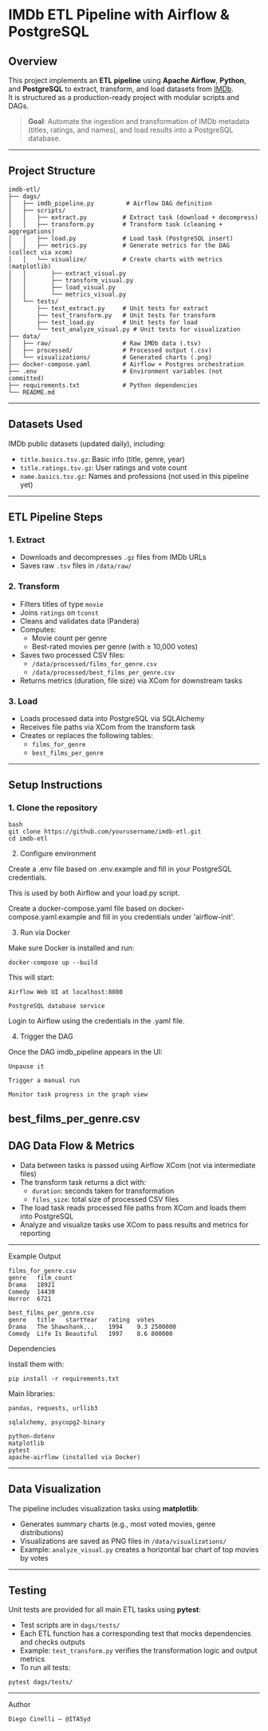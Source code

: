 # IMDb ETL Pipeline with Airflow & PostgreSQL

## Overview

This project implements an **ETL pipeline** using **Apache Airflow**, **Python**, and **PostgreSQL** to extract, transform, and load datasets from [IMDb](https://www.imdb.com/interfaces/).  
It is structured as a production-ready project with modular scripts and DAGs.

> **Goal**: Automate the ingestion and transformation of IMDb metadata (titles, ratings, and names), and load results into a PostgreSQL database.

---

## Project Structure

```
imdb-etl/
├── dags/
│   ├── imdb_pipeline.py         # Airflow DAG definition
│   ├── scripts/
│   │   ├── extract.py          # Extract task (download + decompress)
│   │   ├── transform.py        # Transform task (cleaning + aggregations)
│   │   ├── load.py             # Load task (PostgreSQL insert)
│   │   ├── metrics.py          # Generate metrics for the DAG (collect via xcom)
│   │   └── visualize/          # Create charts with metrics (matplotlib)
│   │       ├── extract_visual.py
│   │       ├── transform_visual.py
│   │       ├── load_visual.py
│   │       └── metrics_visual.py
│   └── tests/
│       ├── test_extract.py     # Unit tests for extract
│       ├── test_transform.py   # Unit tests for transform
│       ├── test_load.py        # Unit tests for load
│       └── test_analyze_visual.py # Unit tests for visualization
├── data/
│   ├── raw/                    # Raw IMDb data (.tsv)
│   ├── processed/              # Processed output (.csv)
│   └── visualizations/         # Generated charts (.png)
├── docker-compose.yaml         # Airflow + Postgres orchestration
├── .env                        # Environment variables (not committed)
├── requirements.txt            # Python dependencies
└── README.md
```


---

## Datasets Used

IMDb public datasets (updated daily), including:

- `title.basics.tsv.gz`: Basic info (title, genre, year)
- `title.ratings.tsv.gz`: User ratings and vote count
- `name.basics.tsv.gz`: Names and professions (not used in this pipeline yet)

---

## ETL Pipeline Steps

### 1. Extract
- Downloads and decompresses `.gz` files from IMDb URLs
- Saves raw `.tsv` files in `/data/raw/`

### 2. Transform
- Filters titles of type `movie`
- Joins `ratings` on `tconst`
- Cleans and validates data (Pandera)
- Computes:
  - Movie count per genre
  - Best-rated movies per genre (with ≥ 10,000 votes)
- Saves two processed CSV files:
  - `/data/processed/films_for_genre.csv`
  - `/data/processed/best_films_per_genre.csv`
- Returns metrics (duration, file size) via XCom for downstream tasks

### 3. Load
- Loads processed data into PostgreSQL via SQLAlchemy
- Receives file paths via XCom from the transform task
- Creates or replaces the following tables:
  - `films_for_genre`
  - `best_films_per_genre`

---

## Setup Instructions

### 1. Clone the repository
```
bash
git clone https://github.com/yourusername/imdb-etl.git
cd imdb-etl
```

2. Configure environment

Create a .env file based on .env.example and fill in your PostgreSQL credentials.

This is used by both Airflow and your load.py script.

Create a docker-compose.yaml file based on docker-compose.yaml.example and fill in you credentials under 'airflow-init'.

3. Run via Docker

Make sure Docker is installed and run:

```
docker-compose up --build
```

This will start:

    Airflow Web UI at localhost:8080

    PostgreSQL database service

Login to Airflow using the credentials in the .yaml file.

4. Trigger the DAG

Once the DAG imdb_pipeline appears in the UI:

    Unpause it

    Trigger a manual run

    Monitor task progress in the graph view

best_films_per_genre.csv
---

## DAG Data Flow & Metrics

- Data between tasks is passed using Airflow XCom (not via intermediate files)
- The transform task returns a dict with:
  - `duration`: seconds taken for transformation
  - `files_size`: total size of processed CSV files
- The load task reads processed file paths from XCom and loads them into PostgreSQL
- Analyze and visualize tasks use XCom to pass results and metrics for reporting

---

Example Output

```
films_for_genre.csv
genre	film_count
Drama	18921
Comedy	14430
Horror	6721

best_films_per_genre.csv
genre	title	startYear	rating	votes
Drama	The Shawshank...	1994	9.3	2500000
Comedy	Life Is Beautiful	1997	8.6	800000
```

Dependencies

Install them with:
```
pip install -r requirements.txt
```

Main libraries:

    pandas, requests, urllib3

    sqlalchemy, psycopg2-binary

    python-dotenv
    matplotlib
    pytest
    apache-airflow (installed via Docker)

---

## Data Visualization

The pipeline includes visualization tasks using **matplotlib**:

- Generates summary charts (e.g., most voted movies, genre distributions)
- Visualizations are saved as PNG files in `/data/visualizations/`
- Example: `analyze_visual.py` creates a horizontal bar chart of top movies by votes

---

## Testing

Unit tests are provided for all main ETL tasks using **pytest**:

- Test scripts are in `dags/tests/`
- Each ETL function has a corresponding test that mocks dependencies and checks outputs
- Example: `test_transform.py` verifies the transformation logic and output metrics
- To run all tests:
```
pytest dags/tests/
```

---

Author

    Diego Cinelli — @ITASyd